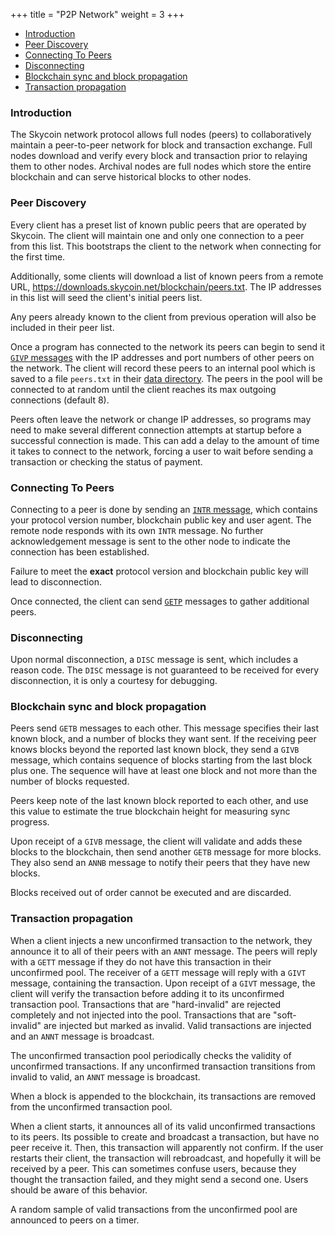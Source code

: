 +++
title = "P2P Network"
weight = 3
+++

<!-- MarkdownTOC autolink="true" bracket="round" levels="1,2,3,4,5,6" -->

- [Introduction](#introduction)
- [Peer Discovery](#peer-discovery)
- [Connecting To Peers](#connecting-to-peers)
- [Disconnecting](#disconnecting)
- [Blockchain sync and block propagation](#blockchain-sync-and-block-propagation)
- [Transaction propagation](#transaction-propagation)

<!-- /MarkdownTOC -->

### Introduction

The Skycoin network protocol allows full nodes
(peers) to collaboratively maintain a peer-to-peer network for block and
transaction exchange. Full nodes download and verify every block and transaction
prior to relaying them to other nodes. Archival nodes are full nodes which
store the entire blockchain and can serve historical blocks to other nodes.

### Peer Discovery

Every client has a preset list of known public peers that are operated by Skycoin.
The client will maintain one and only one connection to a peer from this list.
This bootstraps the client to the network when connecting for the first time.

Additionally, some clients will download a list of known peers from a remote URL,
https://downloads.skycoin.net/blockchain/peers.txt. The IP addresses in this list
will seed the client's initial peers list.

Any peers already known to the client from previous operation will also be included
in their peer list.

Once a program has connected to the network
its peers can begin to send it
[`GIVP` messages](https://github.com/skycoin/skycoin/wiki/Wire-Protocol#give-peers)
with the IP addresses and port numbers of
other peers on the network.
The client will record these peers to an internal pool which is saved to a file
`peers.txt` in their
[data directory](https://github.com/skycoin/skycoin/wiki/Data-directory-and-wallet-folder-locations).
The peers in the pool will be connected to at random until the client reaches its
max outgoing connections (default 8).

Peers often leave the network or change IP addresses, so
programs may need to make several different connection attempts at
startup before a successful connection is made. This can add a
delay to the amount of time it takes to connect to the
network, forcing a user to wait before sending a transaction or checking
the status of payment.

### Connecting To Peers

Connecting to a peer is done by sending an
[`INTR` message](https://github.com/skycoin/skycoin/wiki/Wire-Protocol#introduction), which
contains your protocol version number, blockchain public key and user agent.
The remote node responds with its own `INTR` message. No further
acknowledgement message is sent to the other node to indicate the
connection has been established.

Failure to meet the **exact** protocol version and blockchain public key will lead to
disconnection.

Once connected, the client can send
[`GETP`](https://github.com/skycoin/skycoin/wiki/Wire-Protocol#get-peers)
messages to gather additional peers.

### Disconnecting

Upon normal disconnection, a `DISC` message is sent, which includes a reason code.
The `DISC` message is not guaranteed to be received for every disconnection, it is
only a courtesy for debugging.

### Blockchain sync and block propagation

Peers send `GETB` messages to each other. This message specifies their last known block,
and a number of blocks they want sent. If the receiving peer knows blocks beyond the
reported last known block, they send a `GIVB` message,
which contains sequence of blocks starting from the last block plus one.
The sequence will have at least one block and not more than the number of blocks requested.

Peers keep note of the last known block reported to each other, and use this value to estimate
the true blockchain height for measuring sync progress.

Upon receipt of a `GIVB` message, the client will validate and adds these blocks to the blockchain,
then send another `GETB` message for more blocks. They also send an `ANNB` message to
notify their peers that they have new blocks.

Blocks received out of order cannot be executed and are discarded.

### Transaction propagation

When a client injects a new unconfirmed
transaction to the network, they announce it to all of their peers with an
`ANNT` message. The peers will reply with a `GETT` message if they do not have
this transaction in their unconfirmed pool. The receiver of a `GETT` message
will reply with a `GIVT` message, containing the transaction. Upon receipt of
a `GIVT` message, the client will verify the transaction before adding it to
its unconfirmed transaction pool.
Transactions that are "hard-invalid" are rejected completely
and not injected into the pool. Transactions that are "soft-invalid" are injected
but marked as invalid. Valid transactions are injected and an `ANNT` message is
broadcast.

The unconfirmed transaction pool periodically checks the validity of unconfirmed transactions.
If any unconfirmed transaction transitions from invalid to valid, an `ANNT` message is
broadcast.

When a block is appended to the blockchain, its transactions are removed from the unconfirmed
transaction pool.

When a client starts, it announces all of its valid unconfirmed transactions to its peers.
Its possible to create and broadcast a transaction, but have no peer receive it. Then, this
transaction will apparently not confirm. If the user restarts their client, the transaction
will rebroadcast, and hopefully it will be received by a peer. This can sometimes confuse users,
because they thought the transaction failed, and they might send a second one. Users should be aware
of this behavior.

A random sample of valid transactions from the unconfirmed pool are announced to peers
on a timer.
